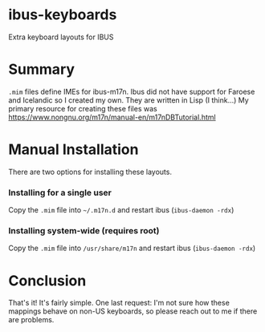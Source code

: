 # ibus-keyboards
Extra keyboard layouts for IBUS

# Summary
`.mim` files define IMEs for ibus-m17n. Ibus did not have support for Faroese and Icelandic so I created my own. They are written in Lisp (I think...)
My primary resource for creating these files was https://www.nongnu.org/m17n/manual-en/m17nDBTutorial.html

# Manual Installation
There are two options for installing these layouts.

### Installing for a single user
Copy the `.mim` file into `~/.m17n.d` and restart ibus (`ibus-daemon -rdx`)

### Installing system-wide (requires root)
Copy the `.mim` file into `/usr/share/m17n` and restart ibus (`ibus-daemon -rdx`)

# Conclusion
That's it! It's fairly simple. One last request: I'm not sure how these mappings behave on non-US keyboards, so please reach out to me if there are problems.
